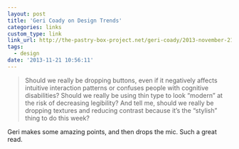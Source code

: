 ```yaml
---
layout: post
title: 'Geri Coady on Design Trends'
categories: links
custom_type: link
link_url: http://the-pastry-box-project.net/geri-coady/2013-november-21/
tags:
  - design
date: '2013-11-21 10:56:11'
---
```

>Should we really be dropping buttons, even if it negatively affects intuitive interaction patterns or confuses people with cognitive disabilities? Should we really be using thin type to look “modern” at the risk of decreasing legibility? And tell me, should we really be dropping textures and reducing contrast because it’s the “stylish” thing to do this week?

Geri makes some amazing points, and then drops the mic. Such a great read.
